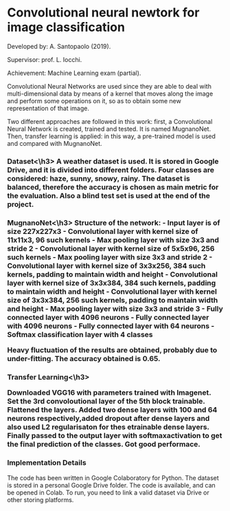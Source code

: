 # Convolutional neural newtork for image classification

Developed by: A. Santopaolo (2019).

Supervisor: prof. L. Iocchi.

Achievement: Machine Learning exam (partial).


Convolutional Neural Networks are used since they are able to deal with multi-dimensional data by means of a kernel that moves along the image and perform some operations on it, so as to obtain some new representation of that image.

Two different approaches are followed in this work: first, a Convolutional Neural Network is created, trained and tested. It is named MugnanoNet. Then, transfer learning is applied: in this way, a pre-trained model is used and compared with MugnanoNet.

<h3>Dataset<\h3>
A weather dataset is used. It is stored in Google Drive, and it is divided into different folders. Four classes are considered: haze, sunny, snowy, rainy. The dataset is balanced, therefore the accuracy is chosen as main metric for the evaluation. Also a blind test set is used at the end of the project.

<h3>MugnanoNet<\h3>
Structure of the network:
    - Input layer is of size 227x227x3
    -  Convolutional layer with kernel size of 11x11x3, 96 such kernels
    -  Max pooling layer with size 3x3 and stride 2
    -  Convolutional layer with kernel size of 5x5x96, 256 such kernels
    -  Max pooling layer with size 3x3 and stride 2
    - Convolutional layer with kernel size of 3x3x256, 384 such kernels, padding to maintain width and height
    -  Convolutional layer with kernel size of 3x3x384, 384 such kernels, padding to maintain width and height
    -  Convolutional layer with kernel size of 3x3x384, 256 such kernels, padding to maintain width and height
    -  Max pooling layer with size 3x3 and stride 3
    - Fully connected layer with 4096 neurons
    -  Fully connected layer with 4096 neurons
    -  Fully connected layer with 64 neurons
    -  Softmax classification layer with 4 classes

Heavy fluctuation of the results are obtained, probably due to under-fitting. The accuracy obtained is 0.65.

<h3>Transfer Learning<\h3>
  
Downloaded VGG16 with parameters trained with Imagenet.  Set the 3rd convoloutional layer of the 5th block trainable. Flattened the layers. Added two dense layers with  100 and 64 neurons respectively,added dropout after dense layers and also used L2 regularisaton for thes etrainable  dense  layers.   Finally  passed  to  the  output  layer  with  softmaxactivation to get the final prediction of the classes. Got good performace.

<h3>Implementation Details</h3>
The code has been written in Google Colaboratory for Python. The dataset is stored in a personal Google Drive folder. The code is available, and can be opened in Colab. To run, you need to link a valid dataset via Drive or other storing platforms.
